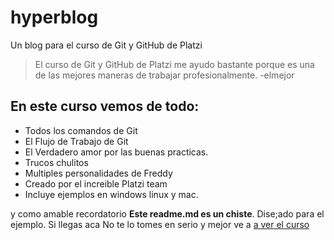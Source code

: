 # hyperblog
Un blog para el curso de Git y GitHub de Platzi

>El curso de Git y GitHub de Platzi me ayudo bastante porque es una de las mejores maneras de trabajar profesionalmente.
> -elmejor

## En este curso vemos de todo:
* Todos los comandos de Git
* El Flujo de Trabajo de Git
* El Verdadero amor por las buenas practicas.
* Trucos chulitos
* Multiples personalidades de Freddy
* Creado por el increible Platzi team
* Incluye ejemplos en windows linux y mac.


y como amable recordatorio **Este readme.md es un chiste**. Dise;ado para el ejemplo. Si llegas aca No te lo tomes en serio y mejor ve a  [a ver el curso](https://platzi.com/clases/git-github/)